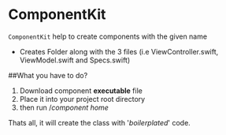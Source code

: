 # ComponentKit
`ComponentKit` help to create components with the given name
- Creates Folder along with the 3 files (i.e ViewController.swift, ViewModel.swift and Specs.swift)

##What you have to do? 
 
 1. Download component **executable** file
 2. Place it into your project root directory
 3. then run /_component_ _home_

Thats all, it will create the class with '_boilerplated_' code.
